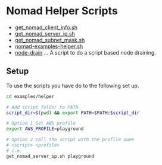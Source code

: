# Nomad Helper Scripts

* [get_nomad_client_info.sh](get_nomad_client_info.sh)
* [get_nomad_server_ip.sh](get_nomad_server_ip.sh)
* [get_nomad_subnet_mask.sh](get_nomad_subnet_mask.sh)
* [nomad-examples-helper.sh](nomad-examples-helper.sh)
* [node-drain](NodeDrain.md) ... A script to do a script based node draining.

## Setup

To use the scripts you have do to the following set up.

```bash
cd examples/helper

# Add script folder to PATH
script_dir=$(pwd) && export PATH=$PATH:$script_dir

# Option 1 Set AWS profile
export AWS_PROFILE=playground

# Option 2 call the script with the profile name
# <script> <profile>
# i.e.
get_nomad_server_ip.sh playground
```